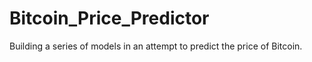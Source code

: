 # Bitcoin_Price_Predictor
Building a series of models in an attempt to predict the price of Bitcoin.
